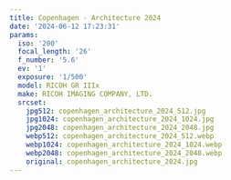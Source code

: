 ```yaml
---
title: Copenhagen - Architecture 2024
date: '2024-06-12 17:23:31'
params:
  iso: '200'
  focal_length: '26'
  f_number: '5.6'
  ev: '1'
  exposure: '1/500'
  model: RICOH GR IIIx
  make: RICOH IMAGING COMPANY, LTD.
  srcset:
    jpg512: copenhagen_architecture_2024_512.jpg
    jpg1024: copenhagen_architecture_2024_1024.jpg
    jpg2048: copenhagen_architecture_2024_2048.jpg
    webp512: copenhagen_architecture_2024_512.webp
    webp1024: copenhagen_architecture_2024_1024.webp
    webp2048: copenhagen_architecture_2024_2048.webp
    original: copenhagen_architecture_2024.jpg
---
```

